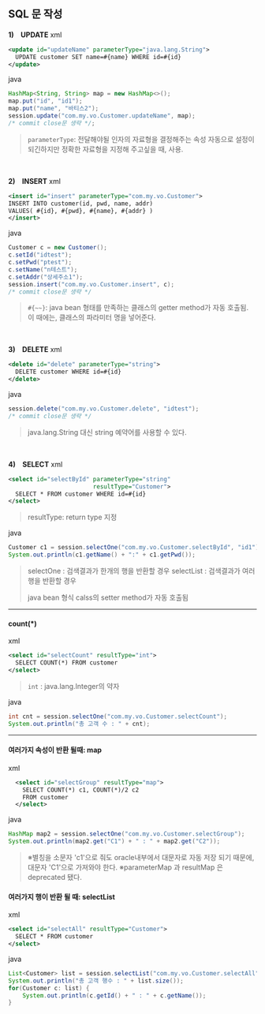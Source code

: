 ## SQL 문 작성
**1)　UPDATE**
xml
```xml
<update id="updateName" parameterType="java.lang.String">
  UPDATE customer SET name=#{name} WHERE id=#{id}
</update>
  ```
  java
```java
HashMap<String, String> map = new HashMap<>();
map.put("id", "id1");
map.put("name", "바티스2");
session.update("com.my.vo.Customer.updateName", map);
/* commit close문 생략 */;
```
  >`parameterType`: 전달해야될 인자의 자료형을 결정해주는 속성
  >자동으로 설정이 되긴하지만 정확한 자료형을 지정해 주고싶을 때, 사용.

<br>

**2)　INSERT**
xml
```xml
<insert id="insert" parameterType="com.my.vo.Customer">
INSERT INTO customer(id, pwd, name, addr)
VALUES( #{id}, #{pwd}, #{name}, #{addr} )
</insert>
```
java
```java
Customer c = new Customer();
c.setId("idtest");
c.setPwd("ptest");
c.setName("n테스트");
c.setAddr("상세주소1");
session.insert("com.my.vo.Customer.insert", c);
/* commit close문 생략 */
```
>`#{~~}`: java bean 형태를 만족하는 클래스의 getter method가 자동 호출됨. 
>이 때에는, 클래스의 파라미터 명을 넣어준다.

<br>

**3)　DELETE**
xml
```xml
<delete id="delete" parameterType="string">
  DELETE customer WHERE id=#{id}
</delete>
```
java
```java
session.delete("com.my.vo.Customer.delete", "idtest");
/* commit close문 생략 */
```
>java.lang.String 대신 string 예약어를 사용할 수 있다.

<br>

**4)　SELECT**
xml
```xml
<select id="selectById" parameterType="string" 
 					    resultType="Customer">
  SELECT * FROM customer WHERE id=#{id}
</select>
  ```
  >resultType: return type 지정

java
```java
Customer c1 = session.selectOne("com.my.vo.Customer.selectById", "id1");
System.out.println(c1.getName() + ":" + c1.getPwd());
  ```
>selectOne : 검색결과가 한개의 행을 반환할 경우
>selectList : 검색결과가 여러 행을 반환할 경우
>
>java bean 형식 calss의 setter method가 자동 호출됨

---
#### count(*)
xml
```xml
<select id="selectCount" resultType="int">
  SELECT COUNT(*) FROM customer
</select>
```
>`int` : java.lang.Integer의 약자

java
```java
int cnt = session.selectOne("com.my.vo.Customer.selectCount");
System.out.println("총 고객 수 : " + cnt);
```
---
#### 여러가지 속성이 반환 될때: map
xml
```xml
  <select id="selectGroup" resultType="map">
    SELECT COUNT(*) c1, COUNT(*)/2 c2 
    FROM customer
  </select>
  ```
  java
  ```java
HashMap map2 = session.selectOne("com.my.vo.Customer.selectGroup");
System.out.println(map2.get("C1") + " : " + map2.get("C2"));
```
>※별칭을 소문자 'c1'으로 줘도 oracle내부에서 대문자로 자동 저장 되기 때문에, 대문자 'C1'으로 가져와야 한다.
※parameterMap 과 resultMap 은 deprecated 됐다.

#### 여러가지 행이 반환 될 때: selectList
xml
```xml
<select id="selectAll" resultType="Customer">
  SELECT * FROM customer
</select>
```
java
```java
List<Customer> list = session.selectList("com.my.vo.Customer.selectAll");
System.out.println("총 고객 행수 : " + list.size());
for(Customer c: list) {
	System.out.println(c.getId() + " : " + c.getName());
}
```
<!--stackedit_data:
eyJoaXN0b3J5IjpbMTAxNzg1NTcyMywxODExNjcwMDczLDEwMz
Y2Mzk0MzUsLTEyNDIxMTE3MDQsLTEwNzQ5ODU3OTJdfQ==
-->